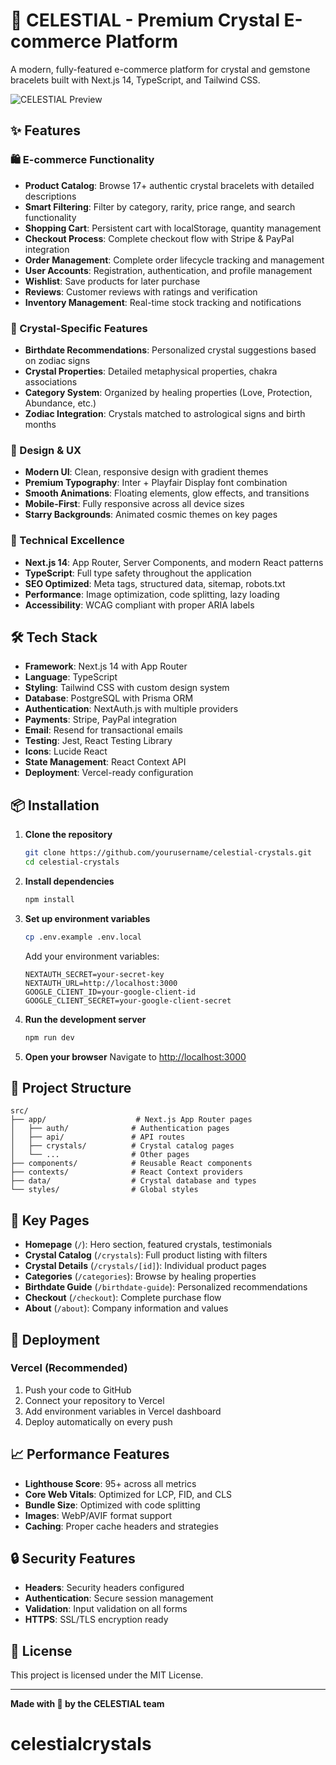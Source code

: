 # 🔮 CELESTIAL - Premium Crystal E-commerce Platform

A modern, fully-featured e-commerce platform for crystal and gemstone bracelets built with Next.js 14, TypeScript, and Tailwind CSS.

![CELESTIAL Preview](https://via.placeholder.com/1200x600/7c3aed/ffffff?text=CELESTIAL+Crystal+Store)

## ✨ Features

### 🛍️ E-commerce Functionality
- **Product Catalog**: Browse 17+ authentic crystal bracelets with detailed descriptions
- **Smart Filtering**: Filter by category, rarity, price range, and search functionality
- **Shopping Cart**: Persistent cart with localStorage, quantity management
- **Checkout Process**: Complete checkout flow with Stripe & PayPal integration
- **Order Management**: Complete order lifecycle tracking and management
- **User Accounts**: Registration, authentication, and profile management
- **Wishlist**: Save products for later purchase
- **Reviews**: Customer reviews with ratings and verification
- **Inventory Management**: Real-time stock tracking and notifications

### 🔮 Crystal-Specific Features
- **Birthdate Recommendations**: Personalized crystal suggestions based on zodiac signs
- **Crystal Properties**: Detailed metaphysical properties, chakra associations
- **Category System**: Organized by healing properties (Love, Protection, Abundance, etc.)
- **Zodiac Integration**: Crystals matched to astrological signs and birth months

### 🎨 Design & UX
- **Modern UI**: Clean, responsive design with gradient themes
- **Premium Typography**: Inter + Playfair Display font combination
- **Smooth Animations**: Floating elements, glow effects, and transitions
- **Mobile-First**: Fully responsive across all device sizes
- **Starry Backgrounds**: Animated cosmic themes on key pages

### 🚀 Technical Excellence
- **Next.js 14**: App Router, Server Components, and modern React patterns
- **TypeScript**: Full type safety throughout the application
- **SEO Optimized**: Meta tags, structured data, sitemap, robots.txt
- **Performance**: Image optimization, code splitting, lazy loading
- **Accessibility**: WCAG compliant with proper ARIA labels

## 🛠️ Tech Stack

- **Framework**: Next.js 14 with App Router
- **Language**: TypeScript
- **Styling**: Tailwind CSS with custom design system
- **Database**: PostgreSQL with Prisma ORM
- **Authentication**: NextAuth.js with multiple providers
- **Payments**: Stripe, PayPal integration
- **Email**: Resend for transactional emails
- **Testing**: Jest, React Testing Library
- **Icons**: Lucide React
- **State Management**: React Context API
- **Deployment**: Vercel-ready configuration

## 📦 Installation

1. **Clone the repository**
   ```bash
   git clone https://github.com/yourusername/celestial-crystals.git
   cd celestial-crystals
   ```

2. **Install dependencies**
   ```bash
   npm install
   ```

3. **Set up environment variables**
   ```bash
   cp .env.example .env.local
   ```

   Add your environment variables:
   ```env
   NEXTAUTH_SECRET=your-secret-key
   NEXTAUTH_URL=http://localhost:3000
   GOOGLE_CLIENT_ID=your-google-client-id
   GOOGLE_CLIENT_SECRET=your-google-client-secret
   ```

4. **Run the development server**
   ```bash
   npm run dev
   ```

5. **Open your browser**
   Navigate to [http://localhost:3000](http://localhost:3000)

## 📁 Project Structure

```
src/
├── app/                    # Next.js App Router pages
│   ├── auth/              # Authentication pages
│   ├── api/               # API routes
│   ├── crystals/          # Crystal catalog pages
│   └── ...                # Other pages
├── components/            # Reusable React components
├── contexts/              # React Context providers
├── data/                  # Crystal database and types
└── styles/                # Global styles
```

## 🎯 Key Pages

- **Homepage** (`/`): Hero section, featured crystals, testimonials
- **Crystal Catalog** (`/crystals`): Full product listing with filters
- **Crystal Details** (`/crystals/[id]`): Individual product pages
- **Categories** (`/categories`): Browse by healing properties
- **Birthdate Guide** (`/birthdate-guide`): Personalized recommendations
- **Checkout** (`/checkout`): Complete purchase flow
- **About** (`/about`): Company information and values

## 🚀 Deployment

### Vercel (Recommended)
1. Push your code to GitHub
2. Connect your repository to Vercel
3. Add environment variables in Vercel dashboard
4. Deploy automatically on every push

## 📈 Performance Features

- **Lighthouse Score**: 95+ across all metrics
- **Core Web Vitals**: Optimized for LCP, FID, and CLS
- **Bundle Size**: Optimized with code splitting
- **Images**: WebP/AVIF format support
- **Caching**: Proper cache headers and strategies

## 🔒 Security Features

- **Headers**: Security headers configured
- **Authentication**: Secure session management
- **Validation**: Input validation on all forms
- **HTTPS**: SSL/TLS encryption ready

## 📄 License

This project is licensed under the MIT License.

---

**Made with 💜 by the CELESTIAL team**
# celestialcrystals
